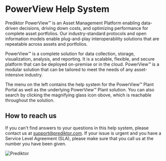 # PowerView Help System

Prediktor PowerView™ is an Asset Management Platform enabling data-driven decisions, driving down costs, and optimizing performance for complete asset portfolios. Our industry-standard protocols and open information models enable plug-and-play interoperability solutions that are repeatable across assets and portfolios.

PowerView™ is a complete solution for data collection, storage, visualization, analysis, and reporting. It is a scalable, flexible, and secure platform that can be deployed on-premise or in the cloud. PowerView™ is a modular solution that can be tailored to meet the needs of any asset-intensive industry.

The menu on the left contains the help system for the PowerView™ Plant Portal as well as the underlying PowerView™ Plant solution. You can also search by clicking the magnifying glass icon obove, which is reachable throughout the solution.

## How to reach us
If you can't find answers to your questions in this help system, please contact us at [support@prediktor.com](mailto:support@prediktor.com). If your issue is urgent and you have a Service Level Agreement (SLA), please make sure that you call us at the number you have been given. 

![Prediktor](/img/PrediktorLogo.png)